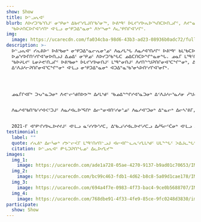 ```yaml
---
show: Show
title: ᐅᓪᓗᕆᐊᑦ
blurb: ᐱᐅᓯᑐᖃᕐᑎᒍᑦ ᓂᕿᓂᒃ ᐃᑲᔪᕐᓯᒪᒍᑎᖃᕐᓂᖅ, ᐅᕕᒃᑫᑦ ᐆᒪᔪᕐᓯᐅᕆᐅᕐᓴᑎᑕᐅᑎᓗᒋᑦ, ᐱᔪᓐᓇᓂᕐᒥᓂᒃ
  ᖃᐅᔨᑎᑕᐅᒋᐊᕐᓱᑎᒃ ᐊᒻᒪᓗ ᓂᕿᑐᐃᓐᓇᓂᒃ ᐱᔭᑦᓴᓂᒃ ᐱᓚᕿᑎᒋᐊᕐᓱᒋᑦ.
img:
  image: https://ucarecdn.com/fa034cba-98d6-43b3-ad23-08936b0adc72/fullsizeoutput_a18.jpeg
description: >-
  ᐅᓪᓗᕆᐊᑦ ᓯᕆᕕᐅᑉ ᐅᕕᒃᑲᓂᒃ ᓂᕿᑐᐃᓐᓇᓕᕆᓂᕐᓄᑦ ᐱᓇᓱᒐᖓ ᐱᓇᓱᐊᕐᑎᓱᒋᑦ ᐅᕕᒃᑫᑦ ᑲᒪᖃᑕᐅᑎᑦᓱᒋᑦ
  ᐅᓄᕐᓯᐅᒥᑎᑦᓯᒋᐊᕐᓂᐅᑎᓗᒍ ᐃᓄᐃᑦ ᓂᕿᓄᑦ ᐱᐅᓯᑐᖃᖓᑕ ᓄᐃᑕᑎᑕᐅᖏᓐᓇᓂᖓ. ᓄᓇᒥ ᒪᙯᑦᑎᓯᓲᑦ ᐊᒻᒪᓗ ᑲᑎᒪᑎᑦᓯᕙᑦᓱᑎᒃ
  ᖃᐅᔨᒪᔪᑦ ᒪᓂᔨᕙᑦᑎᓗᒋᑦ ᐅᕕᒃᑲᓂᒃ ᐆᒪᔪᕐᓯᐅᓂᑎᒍᑦ ᒪᙯᓐᓂᑎᒍᑦ ᐱᓯᑎᖕᖑᕈᑎᒋᓂᐊᕐᑕᖏᓐᓂᒃ, ᐃᒻᒥᓂᒃ ᐱᔪᓐᓇᓯᐊᕐᓂᒥᓂᒃ
  ᐃᑉᐱᒍᓱᓕᕈᑎᒋᓂᐊᕐᑕᖏᓐᓂᒃ ᐊᒻᒪᓗ ᓂᕿᑐᐃᓐᓇᓂᒃ ᐊᑐᐃᓐᓇᖃᕐᓂᓴᐅᑎᑦᓯᒋᐊᕐᓂᒥᒃ. 




  ᓄᓇᒦᒋᐊᒥᒃ ᑐᕃᓐᓇᑐᓂᒃ ᐱᕙᓪᓕᖁᑎᐅᕗᖅ ᐃᓱᒪᒃᑯᑦ ᖃᓄᐃᖕᖏᓯᐊᕐᓇᑐᓂᒃ ᐃᑉᐱᒍᓱᓕᕐᓇᓱᓂ ᓲᖑᓂᕐᓴᖑᕐᓱᒍᓗ ᐃᓗᒡᒍᓯᑎᒍᑦ ᑭᓇᐅᓂᕐᒥᒃ ᖃᐅᔨᒪᑦᓯᐊᓂᖅ ᐊᒻᒪᓗ ᐱᕙᓪᓕᓚᕿᑦᓱᒍ ᐃᓚᒋᔭᐅᒋᐊᒥᒃ ᐃᑉᐱᒍᓱᓐᓂᖅ. ᑐᑭᓯᒪᔪᒍᑦ ᐃᓚᖏᑦ ᒪᙯᒍᒪᒐᓗᐊᕐᓱᑎᒃ ᒪᙯᓯᑐᐃᓐᓇᖃᔭᓲᒍᖕᖏᓂᖏᓐᓂᒃ, ᑐᕌᒐᕗᑦ ᑖᒃᑯᓂᖓ ᐅᓂᑦᓯᒪᐅᑎᐅᕙᑦᑐᓂᒃ ᐃᑭᓪᓕᑎᕆᒋᐊᕆᐊᖃᕐᓂᑎᓄᑦ ᐊᒻᒪᓗ ᐱᕕᑦᓴᖃᕐᑎᓯᒋᐊᖃᕐᓂᑎᓄᑦ ᓄᓇᓕᒥᐅᓂᒃ ᐃᓚᐅᒍᓐᓇᐸᓪᓗᑎᒃ ᓂᕿᑐᐃᓐᓇᑕᕐᑐᓂᒃ ᐊᓐᓂᑐᕈᑎᓕᓐᓂᒃ!


  ᐱᓇᓱᐊᖃᑎᖃᑦᓯᐊᐸᑦᑐᒍᑦ ᐱᓇᓱᐊᓚᐅᕐᕋᑎᒃ ᐃᓕᓐᓂᐊᑎᑦᓯᓂᕐᓄᑦ ᐱᓇᓱᐊᕐᑐᓂᒃ ᐃᓐᓇᓕᒃ ᐃᓕᓴᕐᕕᒥ, ᑭᓯᐊᓂ ᐃᓘᓐᓇᑎᒃ ᐃᓄᑦᔪᐊᒥ ᐅᕕᒃᑫᑦ ᐅᑭᐅᓖᑦ 13-ᓂᑦ 20-ᓄᑦ ᐃᓚᐅᒍᒪᒍᑎᒃ ᐱᓇᓱᐊᒐᕐᒧᑦ ᐃᓱᒪᒥᑦᑎᑕᐅᔪᑦ. ᓄᓇᒦᓕᕋᑦᑕ ᓄᓇᓕᒥᐅᓄᑦ ᓱᖏᐅᓐᓂᖃᑦᓯᐊᑐᓄᑦ ᐆᒪᔪᕐᓯᐅᑎᓄᑦ ᓄᓇᒦᑦᑎᑕᐅᓲᒍᔪᒍᑦ ᑲᑎᒪᑎᑦᓯᓂᕐᓂᓗ ᑐᑦᓯᕋᕈᑎᖃᕐᐸᓱᑕ ᐃᓄᒻᒪᕆᓐᓂᒃ ᐊᒻᒪᓗ ᓄᓇᓕᒥᐅᓂᒃ ᐱᓯᑎᐅᒍᑎᓕᓐᓂᒃ ᓂᕿᑐᐃᓐᓇᓂᒃ ᐆᒪᔪᕕᓂᕐᓂᒃ ᐊᑐᐃᓐᓇᕈᕐᑎᕆᓂᕐᓂᒃ. ᓄᓇᓕᐊᓕᕈᑦᑕ ᒪᓕᒍᒪᒍᕕᑦ, ᐃᓕᓐᓂᐊᑎᑦᓯᒍᒪᒍᕕᑦ, ᐅᕝᕙᓘᓐᓃᑦ ᐃᑲᔪᕈᒪᒍᕕᑦ ᐱᓇᓱᒐᕐᒥᒃ ᐅᕙᑦᑎᓂᒃ ᖃᐅᔨᑎᑦᓯᒍᓐᓇᓯᐊᕐᐳᑎᑦ. 


  2021-ᒥ ᐊᕿᒡᒋᓯᐅᓚᐅᔪᔪᒍᑦ ᐊᒻᒪᓗ ᓇᑦᓯᓯᐅᕐᓱᑕ, ᐃᖃᓗᑦᓯᐊᓚᐅᔪᑦᓱᑕᓗ ᐃᓲᕋᓕᑦᑖᓂᒃ ᐊᒻᒪᓗ ᐃᓕᓐᓂᐊᑎᑦᓯᓂᖃᕐᑎᓯᑦᓱᑕ ᐊᒪᕈᕐᓂᒃ ᐊᒦᔦᒍᓯᒥᒃ, ᑖᒃᑯᐊ ᐃᓓᓐᓇᑐᐃᓐᓇᖏᑦ ᐱᓇᓱᐊᕐᐸᑕᑦᑕ!
testimonial:
  label: ""
  quote: ᓯᕆᕕᒃ ᐃᓕᓵᓂᒃ ᓯᕗᓪᓕᐹᒥ ᒪᙯᑦᑎᓯᑎᓪᓗᒍ ᐊᓕᐊᒋᓪᓚᕆᑦᓯᒪᒐᒃᑯᑦ ᑌᒪᖕᖓᑦ ᐳᐃᒍᓚᖓᑦᔭᖏᑦᑕᕋ
  citation: ᐅᓪᓗᕆᐊᑦ ᑭᒡᒐᑐᕈᑎᖓᓄᑦ ᐃᓚᐅᓯᒪᔪᖅ
images:
  img_1:
    image: https://ucarecdn.com/ade1a728-05ae-4270-9137-b9ad01c70653/IMG_7788.jpg
  img_2:
    image: https://ucarecdn.com/bc99c463-fdb1-4d62-b8c8-5a09d1cae178/IMG_5740.jpg
  img_3:
    image: https://ucarecdn.com/694a4f7e-0983-4f73-bac4-9ce0b5688707/IMG_5399.jpg
  img_4:
    image: https://ucarecdn.com/768dbe91-4f33-4fe9-85ce-9fc0248d3830/img_7735.jpg
participate:
  show: Show
---
```


